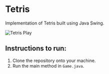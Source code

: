# Tetris

Implementation of Tetris built using Java Swing. 

![Tetris Play](https://github.com/asingh125/tetris/blob/main/files/tetris.gif?raw=true)

## Instructions to run: 

1. Clone the repository onto your machine. 
2. Run the main method in ```Game.java```.
